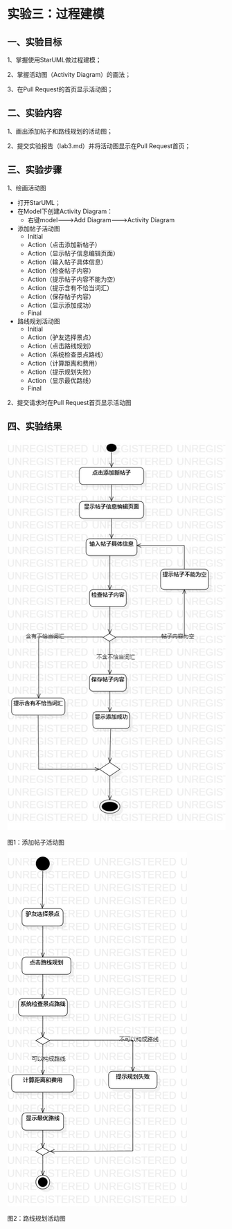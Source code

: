 # 实验三：过程建模

## 一、实验目标

1、掌握使用StarUML做过程建模；

2、掌握活动图（Activity Diagram）的画法；

3、在Pull Request的首页显示活动图；

## 二、实验内容

1、画出添加帖子和路线规划的活动图；

2、提交实验报告（lab3.md）并将活动图显示在Pull Request首页；

## 三、实验步骤

1、绘画活动图

- 打开StarUML；
- 在Model下创建Activity Diagram：
  - 右键model--->Add Diagram--->Activity Diagram
- 添加帖子活动图
  - Initial
  - Action（点击添加新帖子）
  - Action（显示帖子信息编辑页面）
  - Action（输入帖子具体信息）
  - Action（检查帖子内容）
  - Action（提示帖子内容不能为空）
  - Action（提示含有不恰当词汇）
  - Action（保存帖子内容）
  - Action（显示添加成功）
  - Final
- 路线规划活动图
  - Initial
  - Action（驴友选择景点）
  - Action（点击路线规划）
  - Action（系统检查景点路线）
  - Action（计算距离和费用）
  - Action（提示规划失败）
  - Action（显示最优路线）
  - Final

2、提交请求时在Pull Request首页显示活动图



## 四、实验结果

![添加帖子活动图](./Lab3_ActivityDiagram1.jpg)

图1：添加帖子活动图

![路线规划活动图](./Lba3_ActivityDiagram2.jpg)

图2：路线规划活动图
